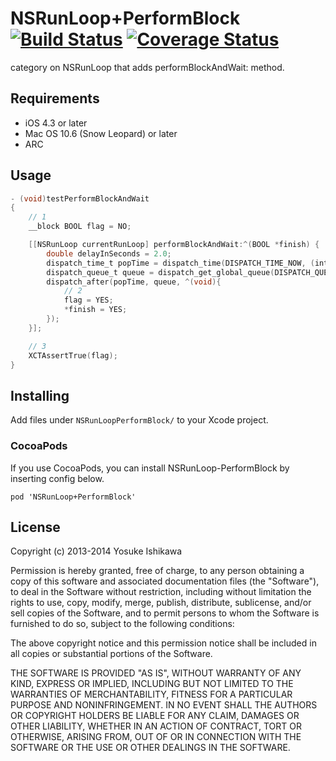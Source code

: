 # NSRunLoop+PerformBlock [![Build Status](https://travis-ci.org/ishkawa/NSRunLoop-PerformBlock.png?branch=master)](https://travis-ci.org/ishkawa/NSRunLoop-PerformBlock) [![Coverage Status](https://coveralls.io/repos/ishkawa/NSRunLoop-PerformBlock/badge.png?branch=master)](https://coveralls.io/r/ishkawa/NSRunLoop-PerformBlock?branch=master)

category on NSRunLoop that adds performBlockAndWait: method.

## Requirements

- iOS 4.3 or later
- Mac OS 10.6 (Snow Leopard) or later
- ARC

## Usage

```objectivec
- (void)testPerformBlockAndWait
{
    // 1
    __block BOOL flag = NO;

    [[NSRunLoop currentRunLoop] performBlockAndWait:^(BOOL *finish) {
        double delayInSeconds = 2.0;
        dispatch_time_t popTime = dispatch_time(DISPATCH_TIME_NOW, (int64_t)(delayInSeconds * NSEC_PER_SEC));
        dispatch_queue_t queue = dispatch_get_global_queue(DISPATCH_QUEUE_PRIORITY_DEFAULT, 0);
        dispatch_after(popTime, queue, ^(void){
            // 2
            flag = YES;
            *finish = YES;
        });
    }];

    // 3
    XCTAssertTrue(flag);
}
```

## Installing

Add files under `NSRunLoopPerformBlock/` to your Xcode project.

### CocoaPods

If you use CocoaPods, you can install NSRunLoop-PerformBlock by inserting config below.

```
pod 'NSRunLoop+PerformBlock'
```

## License

Copyright (c) 2013-2014 Yosuke Ishikawa

Permission is hereby granted, free of charge, to any person obtaining a copy of this software and associated documentation files (the "Software"), to deal in the Software without restriction, including without limitation the rights to use, copy, modify, merge, publish, distribute, sublicense, and/or sell copies of the Software, and to permit persons to whom the Software is furnished to do so, subject to the following conditions:

The above copyright notice and this permission notice shall be included in all copies or substantial portions of the Software.

THE SOFTWARE IS PROVIDED "AS IS", WITHOUT WARRANTY OF ANY KIND, EXPRESS OR IMPLIED, INCLUDING BUT NOT LIMITED TO THE WARRANTIES OF MERCHANTABILITY, FITNESS FOR A PARTICULAR PURPOSE AND NONINFRINGEMENT. IN NO EVENT SHALL THE AUTHORS OR COPYRIGHT HOLDERS BE LIABLE FOR ANY CLAIM, DAMAGES OR OTHER LIABILITY, WHETHER IN AN ACTION OF CONTRACT, TORT OR OTHERWISE, ARISING FROM, OUT OF OR IN CONNECTION WITH THE SOFTWARE OR THE USE OR OTHER DEALINGS IN THE SOFTWARE.
